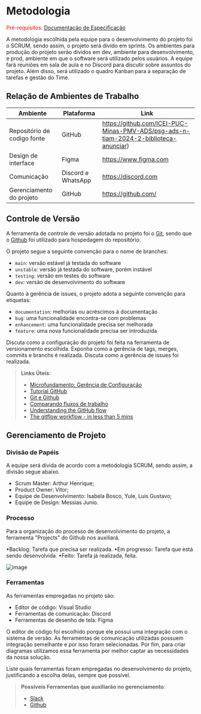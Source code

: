 
# Metodologia

<span style="color:red">Pré-requisitos: <a href="2-Especificação do Projeto.md"> Documentação de Especificação</a></span>

A metodologia escolhida pela equipe para o desenvolvimento do projeto foi o SCRUM, sendo assim, o projeto será divido em sprints. Os ambientes para produção do projeto serão dividos em dev, ambiente para desenvolvimento, e prod, ambiente em que o software será utilizado pelos usuários. A equipe fará reuniões em sala de aula e no Discord para discutir sobre assuntos do projeto. Além disso, será utilizado o quadro Kanban para a separação de tarefas e gestão do Time.

## Relação de Ambientes de Trabalho

| Ambiente | Plataforma | Link       |
|----------|------------|------------|
| Repositório de codigo fonte | GitHub  | https://github.com/ICEI-PUC-Minas-PMV-ADS/psg-ads-n-tiam-2024-2-biblioteca-anunciar)|
| Design de interface  |    Figma | https://www.figma.com |
| Comunicação  | Discord e WhatsApp    | https://discord.com |
| Gerenciamento do projeto | GitHub    | https://github.com/|

## Controle de Versão

A ferramenta de controle de versão adotada no projeto foi o
[Git](https://git-scm.com/), sendo que o [Github](https://github.com)
foi utilizado para hospedagem do repositório.

O projeto segue a seguinte convenção para o nome de branches:

- `main`: versão estável já testada do software
- `unstable`: versão já testada do software, porém instável
- `testing`: versão em testes do software
- `dev`: versão de desenvolvimento do software

Quanto à gerência de issues, o projeto adota a seguinte convenção para
etiquetas:

- `documentation`: melhorias ou acréscimos à documentação
- `bug`: uma funcionalidade encontra-se com problemas
- `enhancement`: uma funcionalidade precisa ser melhorada
- `feature`: uma nova funcionalidade precisa ser introduzida

Discuta como a configuração do projeto foi feita na ferramenta de versionamento escolhida. Exponha como a gerência de tags, merges, commits e branchs é realizada. Discuta como a gerência de issues foi realizada.

> **Links Úteis**:
> - [Microfundamento: Gerência de Configuração](https://pucminas.instructure.com/courses/87878/)
> - [Tutorial GitHub](https://guides.github.com/activities/hello-world/)
> - [Git e Github](https://www.youtube.com/playlist?list=PLHz_AreHm4dm7ZULPAmadvNhH6vk9oNZA)
>  - [Comparando fluxos de trabalho](https://www.atlassian.com/br/git/tutorials/comparing-workflows)
> - [Understanding the GitHub flow](https://guides.github.com/introduction/flow/)
> - [The gitflow workflow - in less than 5 mins](https://www.youtube.com/watch?v=1SXpE08hvGs)

## Gerenciamento de Projeto

### Divisão de Papéis

A equipe será divida de acordo com a metodologia SCRUM, sendo assim, a divisão segue abaixo.
 
- Scrum Master: Arthur Henrique;
- Product Owner: Vitor;
- Equipe de Desenvolvimento: Isabela Bosco, Yule, Luis Gustavo;
- Equipe de Design: Messias Junio.

### Processo

Para a organização do processo de desenvolvimento do projeto, a ferramenta "Projects" do Github nos auxiliará.

•Backlog: Tarefa que precisa ser realizada.
•Em progresso: Tarefa que está sendo desenvolvida.
•Feito: Tarefa já realizada, feita.

![image](https://github.com/user-attachments/assets/8219e23b-7d0d-41b5-a0a7-baabfb0cb3a7)



### Ferramentas

As ferramentas empregadas no projeto são:

- Editor de código: Visual Studio
- Ferramentas de comunicação: Discord
- Ferramentas de desenho de tela: Figma

O editor de código foi escolhido porque ele possui uma integração com o sistema de versão. As ferramentas de comunicação utilizadas possuem integração semelhante e por isso foram selecionadas. Por fim, para criar diagramas utilizamos essa ferramenta por melhor captar as necessidades da nossa solução.

Liste quais ferramentas foram empregadas no desenvolvimento do projeto, justificando a escolha delas, sempre que possível.
 
> **Possíveis Ferramentas que auxiliarão no gerenciamento**: 
> - [Slack](https://slack.com/)
> - [Github](https://github.com/)

